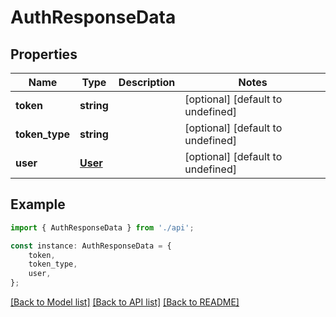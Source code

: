 # AuthResponseData


## Properties

Name | Type | Description | Notes
------------ | ------------- | ------------- | -------------
**token** | **string** |  | [optional] [default to undefined]
**token_type** | **string** |  | [optional] [default to undefined]
**user** | [**User**](User.md) |  | [optional] [default to undefined]

## Example

```typescript
import { AuthResponseData } from './api';

const instance: AuthResponseData = {
    token,
    token_type,
    user,
};
```

[[Back to Model list]](../README.md#documentation-for-models) [[Back to API list]](../README.md#documentation-for-api-endpoints) [[Back to README]](../README.md)
